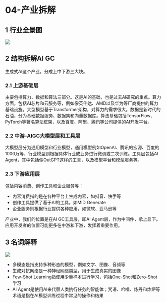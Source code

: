 # 04-产业拆解

## 1 行业全景图

![](https://my-img.javaedge.com.cn/javaedge-blog/2024/05/b1d2fac151a37ffed573b572e7adb984.png)

## 2 结构拆解AI GC

生成式AI这个产业。分成上中下游三大块。

### 2.1 上游基础层

主要包括算力、数据和算法三部分。这是AI的基础，也是过去AI研究的重点。算力方面，包括AI芯片和云服务等，例如像英伟达、AMD以及华为等厂商提供的算力基础设施。大型模型基于Transformer架构，对算力的需求很大。数据是新时代的石油，分为基础数据服务、数据集和向量数据库。算法基础包括TensorFlow、PyTorch等著名算法框架，以及百度、阿里、腾讯等公司提供的AI开发平台。

### 2.2 中游-AIGC大模型层和工具层

大模型层分为通用模型和行业模型，通用模型例如OpenAI、腾讯的宏源、百度的1000万等，行业模型则根据具体行业或业务进行微调或二次训练。工具层包括AI Agent，其中包括像OutGPT这样的工具，以及模型平台和模型服务等。

### 2.3 下游应用层

包括内容消费、创作工具和企业服务等：

- 内容消费指的是在各种平台上生成内容，如抖音、快手等
- 创作工具提供了基于AI的工具，如MID Generate
- 企业服务则根据行业提供各种应用，如微软、亚马逊等

产业中，我们的位置是在AI GC工具层，即AI Agent层，作为中间件，承上启下。应用开发者的位置可能更多在中游和下游，发挥着重要作用。

## 3 名词解释



![](https://my-img.javaedge.com.cn/javaedge-blog/2024/05/0abc704ec35f0fd79cab4fcf671f3c87.png)

- 多模态是指支持多种形态的模型，例如文字、图像、音频等
- 生成对抗网络是一种神经网络类型，用于生成真实的图像
- Few-Shot Learning指使用少量样本进行学习，包括One-Shot和Zero-Shot学习
- AI Agent是使用AI来代替人类执行任务的智能体；咒语、吟唱、炼丹和炸炉等术语是指在AI模型训练过程中常见的操作和结果
